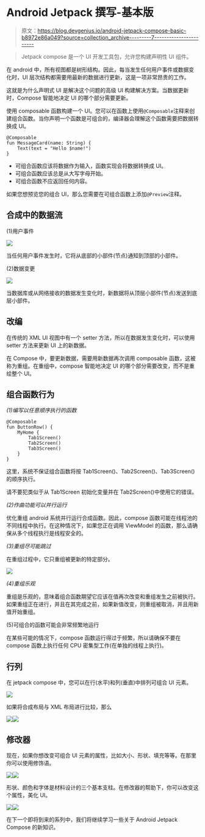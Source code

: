 # Android Jetpack 撰写-基本版

> 原文：<https://blog.devgenius.io/android-jetpack-compose-basic-b8972e86a049?source=collection_archive---------7----------------------->

> Jetpack compose 是一个 UI 开发工具包，允许您构建声明性 UI 组件。

在 android 中，所有视图都是树形结构。因此，每当发生任何用户事件或数据变化时，UI 层次结构都需要用最新的数据进行更新，这是一项非常昂贵的工作。

这就是为什么声明式 UI 是解决这个问题的高级 UI 构建解决方案。当数据更新时，Compose 智能地决定 UI 的哪个部分需要更新。

使用 composable 函数构建一个 UI。您可以在函数上使用`@Composable`注释来创建组合函数。当你声明一个函数是可组合的，编译器会理解这个函数需要把数据转换成 UI。

```
@Composable
fun MessageCard(name: String) {
    Text(text = "Hello $name!")
}
```

*   可组合函数应该将数据作为输入，函数实现会将数据转换成 UI。
*   可组合函数应该总是从大写字母开始。
*   可组合函数不应返回任何内容。

如果您想预览您的组合 UI，那么您需要在可组合函数上添加`@Preview`注释。

## 合成中的数据流

(1)用户事件

![](img/60bd60ad4ade9a7754873f6d30aad719.png)

当任何用户事件发生时，它将从底部的小部件(节点)通知到顶部的小部件。

(2)数据变更

![](img/868fe7ff3fd91928b9303664fcea1d7a.png)

当数据库或从网络接收的数据发生变化时，新数据将从顶层小部件(节点)发送到底层小部件。

## 改编

在传统的 XML UI 视图中有一个 setter 方法，所以在数据发生变化时，可以使用 setter 方法来更新 UI 上的新数据。

在 Compose 中，要更新数据，需要用新数据再次调用 composable 函数，这被称为重组。在重组中，compose 智能地决定 UI 的哪个部分需要改变，而不是重绘整个 UI。

## 组合函数行为

*(1)编写以任意顺序执行的函数*

```
@Composable
fun ButtonRow() {
    MyHome {
        Tab1Screen()
        Tab2Screen()
        Tab3Screen()
    }
}
```

这里，系统不保证组合函数将按 Tab1Screen()、Tab2Screen()、Tab3Screen()的顺序执行。

请不要犯类似于从 Tab1Screen 初始化变量并在 Tab2Screen()中使用它的错误。

*(2)作曲功能可以并行运行*

优化重组 android 系统并行运行合成函数。因此，compose 函数可能在线程池的不同线程中执行。在这种情况下，如果您正在调用 ViewModel 的函数，那么请确保从多个线程执行是线程安全的。

*(3)重组尽可能跳过*

在重组过程中，它只重组被更新的特定部分。

![](img/414f18debb8d869edf486081d6f37550.png)

*(4)重组乐观*

重组是乐观的，意味着组合函数期望它应该在值再次改变和重组发生之前被执行。如果重组正在进行，并且在其完成之前，如果新值改变，则重组被取消，并且用新值开始重组。

(5)可组合的函数可能会非常频繁地运行

在某些可能的情况下，compose 函数运行得过于频繁，所以请确保不要在 compose 函数上执行任何 CPU 密集型工作(在单独的线程上执行)。

## 行列

在 jetpack compose 中，您可以在行(水平)和列(垂直)中排列可组合 UI 元素。

![](img/0aed7fb929853e009fda6170bbafad65.png)

如果将合成布局与 XML 布局进行比较，那么

![](img/77023ddf691a2c760b59037d3df84717.png)![](img/a6bfdcc2c0eb8d64d7f3738d28489ef4.png)

## **修改器**

现在，如果你想改变可组合 UI 元素的属性，比如大小、形状、填充等等。在那里你可以使用修饰语。

![](img/c063a7da9fd916e57a6b76f3290ad834.png)![](img/82c9c113680da399112065cb1003f4b7.png)

形状、颜色和字体是材料设计的三个基本支柱。在修改器的帮助下，你可以改变这个属性，美化 UI。

![](img/27b38338f4e675f5558615806d33453c.png)![](img/4e5bd7f9f83b9c71ff03d7d037245e41.png)

在下一个即将到来的系列中，我们将继续学习一些关于 Android Jetpack Compose 的新知识。